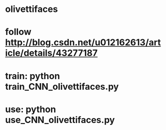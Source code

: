 # olivettifaces
# follow http://blog.csdn.net/u012162613/article/details/43277187
# train: python train_CNN_olivettifaces.py
# use: python use_CNN_olivettifaces.py
